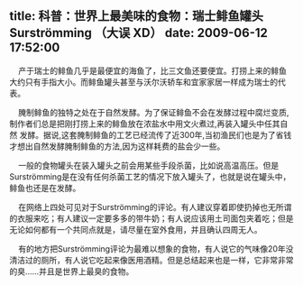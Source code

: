 title: 科普：世界上最美味的食物：瑞士鲱鱼罐头 Surströmming （大误 XD）
date: 2009-06-12 17:52:00
---

 

    产于瑞士的鲱鱼几乎是最便宜的海鱼了，比三文鱼还要便宜。打捞上来的鲱鱼大约只有手指大小。而鲱鱼罐头甚至与沃尔沃轿车和宜家家居一样成为瑞士的代表。

    腌制鲱鱼的独特之处在于自然发酵。为了保证鲱鱼不会在发酵过程中腐烂变质,制作者们总是把刚打捞上来的鲱鱼放在浓盐水中用文火煮过,再装入罐头中任其自然 发酵。据说,这套腌制鲱鱼的工艺已经流传了近300年,当初渔民们也是为了省钱才想出自然发酵腌制鲱鱼的方法,因为这样耗费的盐会少一些。

    一般的食物罐头在装入罐头之前会用某些手段杀菌，比如说高温高压。但是Surströmming是在没有任何杀菌工艺的情况下放入罐头了，也就是说在罐头中，鲱鱼也还是在发酵。

    在网络上四处可见对于Surströmming的评论。有人建议穿着即使扔掉也无所谓的衣服来吃；有人建议一定要多多的带牛奶；有人说应该用土司面包夹着吃；但是无论如何都有一个共同点就是，请尽量在室外食用，并且确认四周无人。

    有的地方把Surströmming评论为最难以想象的食物，有人说它的气味像20年没清洁过的厕所，有人说它吃起来像医用酒精。但是总结起来也是一样，它非常非常的臭……并且是世界上最臭的食物。
 
